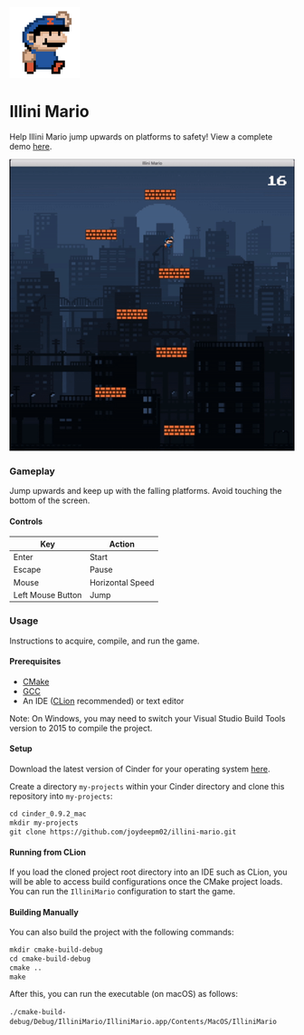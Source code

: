 ![logo](./assets/logo_small.png)
# Illini Mario
Help Illini Mario jump upwards on platforms to safety! View a complete demo [here](https://www.youtube.com/watch?v=-e36jwK-24I).

![demo](./assets/demo.gif)

### Gameplay
Jump upwards and keep up with the falling platforms. Avoid touching the bottom of the screen.

#### Controls
|Key              |Action          |
|-----------------|----------------|
|Enter            |Start           |
|Escape           |Pause           |
|Mouse            |Horizontal Speed|
|Left Mouse Button|Jump            |

### Usage
Instructions to acquire, compile, and run the game.

#### Prerequisites
- [CMake](https://cmake.org)
- [GCC](https://gcc.gnu.org/)
- An IDE ([CLion](https://www.jetbrains.com/clion/) recommended) or text editor

Note: On Windows, you may need to switch your Visual Studio Build Tools version to 2015 to compile the project.

#### Setup
Download the latest version of Cinder for your operating system [here](https://libcinder.org/download).

Create a directory `my-projects` within your Cinder directory  and clone this repository into `my-projects`:

```
cd cinder_0.9.2_mac
mkdir my-projects
git clone https://github.com/joydeepm02/illini-mario.git
```

#### Running from CLion
If you load the cloned project root directory into an IDE such as CLion, you will be able to access build configurations once the CMake project loads.
You can run the `IlliniMario` configuration to start the game.

#### Building Manually
You can also build the project with the following commands:

```
mkdir cmake-build-debug
cd cmake-build-debug
cmake ..
make
```

After this, you can run the executable (on macOS) as follows:

`./cmake-build-debug/Debug/IlliniMario/IlliniMario.app/Contents/MacOS/IlliniMario`
